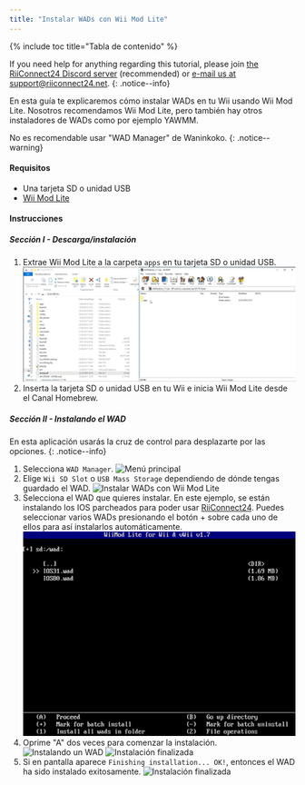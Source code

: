 ```yaml
---
title: "Instalar WADs con Wii Mod Lite"
---
```


{% include toc title="Tabla de contenido" %}

If you need help for anything regarding this tutorial, please join [the RiiConnect24 Discord server](https://discord.gg/rc24) (recommended) or [e-mail us at support@riiconnect24.net](mailto:support@riiconnect24.net).
{: .notice--info}

En esta guía te explicaremos cómo instalar WADs en tu Wii usando Wii Mod Lite. Nosotros recomendamos Wii Mod Lite, pero también hay otros instaladores de WADs como por ejemplo YAWMM.

No es recomendable usar "WAD Manager" de Waninkoko.
{: .notice--warning}

#### Requisitos
* Una tarjeta SD o unidad USB
* [Wii Mod Lite](https://github.com/RiiConnect24/Wii-Mod-Lite/releases)

#### Instrucciones

##### Sección I - Descarga/instalación

1. Extrae Wii Mod Lite a la carpeta `apps` en tu tarjeta SD o unidad USB. ![Arrastrar y soltar en tarjeta SD](/images/WiiModLite/1.gif)
2. Inserta la tarjeta SD o unidad USB en tu Wii e inicia Wii Mod Lite desde el Canal Homebrew.

##### Sección II - Instalando el WAD

En esta aplicación usarás la cruz de control para desplazarte por las opciones.
{: .notice--info}

1. Selecciona `WAD Manager`. ![Menú principal](/images/WiiModLite/2.png)
2. Elige `Wii SD Slot` o `USB Mass Storage` dependiendo de dónde tengas guardado el WAD. ![Instalar WADs con Wii Mod Lite](/images/WiiModLite/3.png)
3. Selecciona el WAD que quieres instalar. En este ejemplo, se están instalando los IOS parcheados para poder usar [RiiConnect24](riiconnect24). Puedes seleccionar varios WADs presionando el botón + sobre cada uno de ellos para así instalarlos automáticamente. ![Selecciona un WAD](/images/WiiModLite/4.gif)
4. Oprime "A" dos veces para comenzar la instalación. ![Instalando un WAD](/images/WiiModLite/5.png) ![Instalación finalizada](/images/WiiModLite/6.png)
5. Si en pantalla aparece `Finishing installation... OK!`, entonces el WAD ha sido instalado exitosamente. ![Instalación finalizada](/images/WiiModLite/7.png) 
